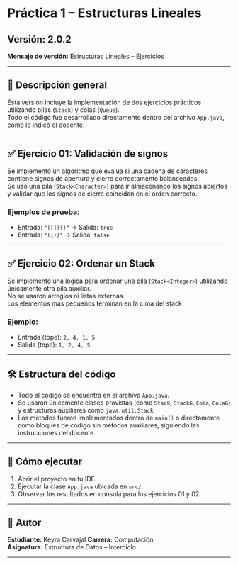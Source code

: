 # Práctica 1 – Estructuras Lineales

## Versión: 2.0.2  
**Mensaje de versión:** Estructuras Lineales – Ejercicios

---

## 📌 Descripción general

Esta versión incluye la implementación de dos ejercicios prácticos utilizando pilas (`Stack`) y colas (`Queue`).  
Todo el código fue desarrollado directamente dentro del archivo `App.java`, como lo indicó el docente.

---

## ✅ Ejercicio 01: Validación de signos

Se implementó un algoritmo que evalúa si una cadena de caracteres contiene signos de apertura y cierre correctamente balanceados.  
Se usó una pila (`Stack<Character>`) para ir almacenando los signos abiertos y validar que los signos de cierre coincidan en el orden correcto.

### Ejemplos de prueba:
- Entrada: `"([]){}"` → Salida: `true`
- Entrada: `"({)}"` → Salida: `false`

---

## ✅ Ejercicio 02: Ordenar un Stack

Se implementó una lógica para ordenar una pila (`Stack<Integer>`) utilizando únicamente otra pila auxiliar.  
No se usaron arreglos ni listas externas.  
Los elementos más pequeños terminan en la cima del stack.

### Ejemplo:
- Entrada (tope): `2, 4, 1, 5`
- Salida (tope): `1, 2, 4, 5`

---

## 🛠️ Estructura del código

- Todo el código se encuentra en el archivo `App.java`.
- Se usaron únicamente clases provistas (como `Stack`, `StackG`, `Cola`, `ColaG`) y estructuras auxiliares como `java.util.Stack`.
- Los métodos fueron implementados dentro de `main()` o directamente como bloques de código sin métodos auxiliares, siguiendo las instrucciones del docente.

---

## 🚀 Cómo ejecutar

1. Abrir el proyecto en tu IDE.
2. Ejecutar la clase `App.java` ubicada en `src/`.
3. Observar los resultados en consola para los ejercicios 01 y 02.

---

## 👤 Autor

**Estudiante:** Keyra Carvajal 
**Carrera:** Computación  
**Asignatura:** Estructura de Datos – Interciclo  

---

